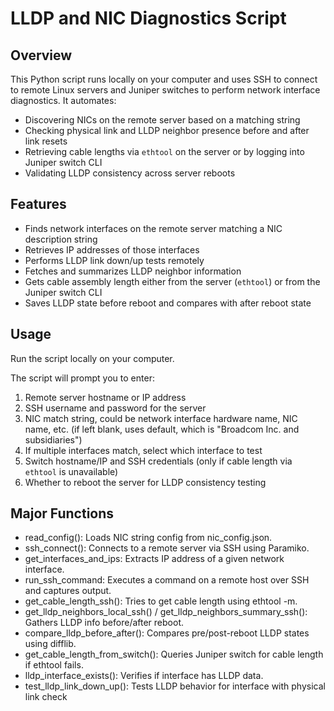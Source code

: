 # LLDP and NIC Diagnostics Script

## Overview

This Python script runs locally on your computer and uses SSH to connect to remote Linux servers and Juniper switches to perform network interface diagnostics. It automates:

- Discovering NICs on the remote server based on a matching string
- Checking physical link and LLDP neighbor presence before and after link resets
- Retrieving cable lengths via `ethtool` on the server or by logging into Juniper switch CLI
- Validating LLDP consistency across server reboots


## Features

- Finds network interfaces on the remote server matching a NIC description string
- Retrieves IP addresses of those interfaces
- Performs LLDP link down/up tests remotely
- Fetches and summarizes LLDP neighbor information
- Gets cable assembly length either from the server (`ethtool`) or from the Juniper switch CLI
- Saves LLDP state before reboot and compares with after reboot state


## Usage

Run the script locally on your computer.

The script will prompt you to enter:
1. Remote server hostname or IP address
2. SSH username and password for the server
3. NIC match string, could be network interface hardware name, NIC name, etc. (if left blank, uses default, which is "Broadcom Inc. and subsidiaries")
4. If multiple interfaces match, select which interface to test
5. Switch hostname/IP and SSH credentials (only if cable length via `ethtool` is unavailable)
6. Whether to reboot the server for LLDP consistency testing

## Major Functions

- read_config(): Loads NIC string config from nic_config.json.
- ssh_connect(): Connects to a remote server via SSH using Paramiko.
- get_interfaces_and_ips: Extracts IP address of a given network interface.
- run_ssh_command: Executes a command on a remote host over SSH and captures output.
- get_cable_length_ssh(): Tries to get cable length using ethtool -m.
- get_lldp_neighbors_local_ssh() / get_lldp_neighbors_summary_ssh(): Gathers LLDP info before/after reboot.
- compare_lldp_before_after(): Compares pre/post-reboot LLDP states using difflib.
- get_cable_length_from_switch(): Queries Juniper switch for cable length if ethtool fails.
- lldp_interface_exists(): Verifies if interface has LLDP data.
- test_lldp_link_down_up(): Tests LLDP behavior for interface with physical link check


